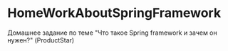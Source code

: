 # HomeWorkAboutSpringFramework
 Домашнее задание по теме "Что такое Spring framework и зачем он нужен?" (ProductStar)
